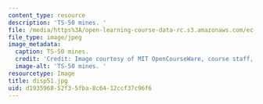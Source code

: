 ```yaml
---
content_type: resource
description: 'TS-50 mines. '
file: /media/https%3A/open-learning-course-data-rc.s3.amazonaws.com/ec-s06-design-for-demining-spring-2007/d193596852f35fba8c6412ccf37c96f6_disp51.jpg
file_type: image/jpeg
image_metadata:
  caption: TS-50 mines.
  credit: 'Credit: Image courtesy of MIT OpenCourseWare, course staff, and students.'
  image-alt: 'TS-50 mines. '
resourcetype: Image
title: disp51.jpg
uid: d1935968-52f3-5fba-8c64-12ccf37c96f6
---
```

